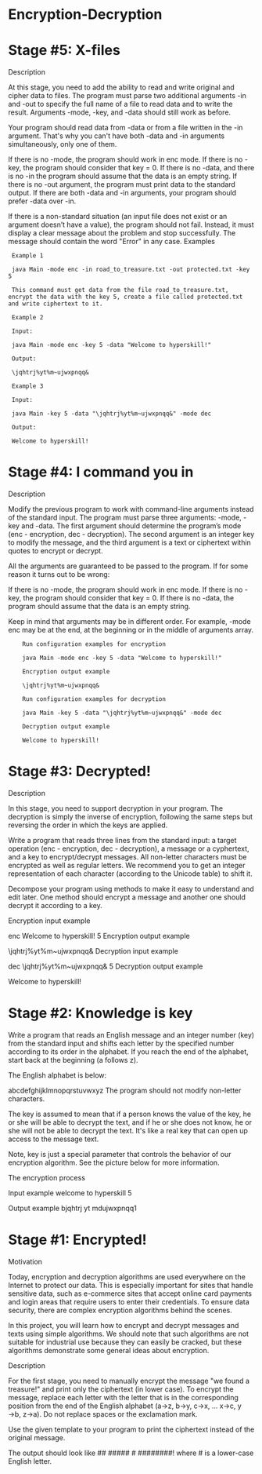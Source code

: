 # Encryption-Decryption

# Stage #5: X-files

Description

At this stage, you need to add the ability to read and write original and cipher data to files. The program must parse two additional arguments -in and -out to specify the full name of a file to read data and to write the result. Arguments -mode, -key, and -data should still work as before.

Your program should read data from -data or from a file written in the -in argument. That's why you can't have both -data and -in arguments simultaneously, only one of them.

If there is no -mode, the program should work in enc mode.
If there is no -key, the program should consider that key = 0.
If there is no -data, and there is no -in the program should assume that the data is an empty string.
If there is no -out argument, the program must print data to the standard output.
If there are both -data and -in arguments, your program should prefer -data over -in.

If there is a non-standard situation (an input file does not exist or an argument doesn’t have a value), the program should not fail. Instead, it must display a clear message about the problem and stop successfully. The message should contain the word "Error" in any case.
	 Examples

	 Example 1

	 java Main -mode enc -in road_to_treasure.txt -out protected.txt -key 5

	 This command must get data from the file road_to_treasure.txt, encrypt the data with the key 5, create a file called protected.txt and write ciphertext to it.

	 Example 2

	 Input:

	 java Main -mode enc -key 5 -data "Welcome to hyperskill!"

	 Output:

	 \jqhtrj%yt%m~ujwxpnqq&

	 Example 3

	 Input:

	 java Main -key 5 -data "\jqhtrj%yt%m~ujwxpnqq&" -mode dec

	 Output:

	 Welcome to hyperskill!

# Stage #4: I command you in

Description

Modify the previous program to work with command-line arguments instead of the standard input. The program must parse three arguments: -mode, -key and -data. The first argument should determine the program’s mode (enc - encryption, dec - decryption). The second argument is an integer key to modify the message, and the third argument is a text or ciphertext within quotes to encrypt or decrypt.

All the arguments are guaranteed to be passed to the program. If for some reason it turns out to be wrong:

If there is no -mode, the program should work in enc mode.
If there is no -key, the program should consider that key = 0.
If there is no -data, the program should assume that the data is an empty string.

Keep in mind that arguments may be in different order. For example, -mode enc may be at the end, at the beginning or in the middle of arguments array.

        Run configuration examples for encryption

	    java Main -mode enc -key 5 -data "Welcome to hyperskill!"

	    Encryption output example

	    \jqhtrj%yt%m~ujwxpnqq&

	    Run configuration examples for decryption

	    java Main -key 5 -data "\jqhtrj%yt%m~ujwxpnqq&" -mode dec

	    Decryption output example

	    Welcome to hyperskill!

# Stage #3: Decrypted!

Description

In this stage, you need to support decryption in your program. The decryption is simply the inverse of encryption, following the same steps but reversing the order in which the keys are applied.

Write a program that reads three lines from the standard input: a target operation (enc - encryption, dec - decryption), a message or a cyphertext, and a key to encrypt/decrypt messages. All non-letter characters must be encrypted as well as regular letters. We recommend you to get an integer representation of each character (according to the Unicode table) to shift it.

Decompose your program using methods to make it easy to understand and edit later. One method should encrypt a message and another one should decrypt it according to a key.

Encryption input example

enc
Welcome to hyperskill!
5
Encryption output example

\jqhtrj%yt%m~ujwxpnqq&
Decryption input example

dec
\jqhtrj%yt%m~ujwxpnqq&
5
Decryption output example

Welcome to hyperskill!

# Stage #2: Knowledge is key

Write a program that reads an English message and an integer number (key) from the standard input and shifts each letter by the specified number according to its order in the alphabet. If you reach the end of the alphabet, start back at the beginning (a follows z).

The English alphabet is below:

abcdefghijklmnopqrstuvwxyz
The program should not modify non-letter characters.

The key is assumed to mean that if a person knows the value of the key, he or she will be able to decrypt the text, and if he or she does not know, he or she will not be able to decrypt the text. It's like a real key that can open up access to the message text.

Note, key is just a special parameter that controls the behavior of our encryption algorithm. See the picture below for more information.

The encryption process

Input example
welcome to hyperskill
5

Output example
bjqhtrj yt mdujwxpnqq1

# Stage #1: Encrypted!
Motivation

Today, encryption and decryption algorithms are used everywhere on the Internet to protect our data. This is especially important for sites that handle sensitive data, such as e-commerce sites that accept online card payments and login areas that require users to enter their credentials. To ensure data security, there are complex encryption algorithms behind the scenes.

In this project, you will learn how to encrypt and decrypt messages and texts using simple algorithms. We should note that such algorithms are not suitable for industrial use because they can easily be cracked, but these algorithms demonstrate some general ideas about encryption.

Description

For the first stage, you need to manually encrypt the message "we found a treasure!" and print only the ciphertext (in lower case).
To encrypt the message, replace each letter with the letter that is in the corresponding position from the end of the English alphabet (a→z, b→y, c→x, ... x→c, y →b, z→a). Do not replace spaces or the exclamation mark.

Use the given template to your program to print the ciphertext instead of the original message.

The output should look like ## ##### # ########! where # is a lower-case English letter.
